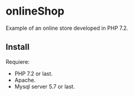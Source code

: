 # onlineShop
Example of an online store developed in PHP 7.2.

## Install
Requiere:
- PHP 7.2 or last.
- Apache.
- Mysql server 5.7 or last.
